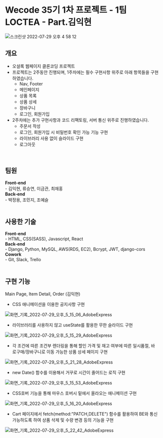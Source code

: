 <h1>Wecode 35기 1차 프로젝트 - 1팀 LOCTEA - Part.김익현</h1>

![스크린샷 2022-07-29 오후 4 58 12](https://user-images.githubusercontent.com/106301980/181713092-f83ac4cb-9098-484a-8afe-7141db81fce7.png)


<h2>개요</h2>
<ul>
  <li>오설록 웹페이지 클론코딩 프로젝트</li>
  <li>프로젝트는 2주동안 진행되며, 1주차에는 필수 구현사항 위주로 아래 항목들을 구현하였습니다.
    <ul>
      <li>Nav, Footer</li>
      <li>메인페이지</li>
      <li>상품 목록</li>
      <li>상품 상세</li>
      <li>장바구니</li>
      <li>로그인, 회원가입</li>
    </ul>
  </li>
  <li>2주차에는 추가 구현사항과 코드 리팩토링, 서버 통신 위주로 진행하였습니다.
    <ul>
      <li>주문서 작성</li>
      <li>로그인, 회원가입 시 비밀번호 확인 가능 기능 구현</li>
      <li>라이브러리 사용 없이 슬라이드 구현</li>
      <li>로그아웃</li>
    </ul>
  </li>
</ul><br>

<h2>팀원</h2>
<strong>Front-end</strong><br>
- 김익현, 류승연, 이금관, 최재홍<br>
<strong>Back-end</strong><br>
- 박정용, 조민지, 조예슬<br><br>

<h2>사용한 기술</h2>
<strong>Front-end</strong><br>
- HTML, CSS(SASS), Javascript, React<br>
<strong>Back-end</strong><br>
- Django, Python, MySQL, AWS(RDS, EC2), Bcrypt, JWT, django-cors<br>
<strong>Cowork</strong><br>
- Git, Slack, Trello<br><br>

<h2>구현 기능</h2>

  Main Page, Item Detail, Order (김익현)
   - CSS 애니메이션을 이용한 공지사항 구현
   
   ![화면_기록_2022-07-29_오후_5_15_06_AdobeExpress](https://user-images.githubusercontent.com/101634412/182009945-b55aa15f-9bbe-4432-86ff-0fa5b67106f3.gif)
  
   - 라이브러리를 사용하지 않고 useState를 활용한 무한 슬라이드 구현
   
   ![화면_기록_2022-07-29_오후_5_15_29_AdobeExpress](https://user-images.githubusercontent.com/101634412/182010040-82f5be1c-2b6d-4d5a-9467-b11723faeb17.gif)

   - 각 조건에 따른 조건부 렌더링을 통해 할인 가격 및 재고 여부에 따른 일시품절, 바로구매/장바구니로 이동 가능한 상품 상세 페이지 구현
   
   ![화면_기록_2022-07-29_오후_5_21_28_AdobeExpress](https://user-images.githubusercontent.com/101634412/182010292-cf899f4b-8102-444d-9f01-373a9e92f8c2.gif)

   - new Date() 함수를 이용해서 거꾸로 시간이 줄어드는 로직 구현
   
   ![화면_기록_2022-07-29_오후_5_15_53_AdobeExpress](https://user-images.githubusercontent.com/101634412/182010079-8341033b-9c1d-4d5a-910f-588322125911.gif)
 
   - CSS호버 기능을 통해 마우스 호버시 밑에서 올라오는 애니메이션 구현
   
   ![화면_기록_2022-07-29_오후_5_16_20_AdobeExpress](https://user-images.githubusercontent.com/101634412/182010261-293404b8-1747-43a8-ae57-b12959eb9bb8.gif)
   
   - Cart 페이지에서 fetch(method:"PATCH,DELETE") 함수를 활용하여 BE와 통신 가능하도록 하여 상품 삭제 및 수량 변경 등의 기능을 구현 
   
   ![화면_기록_2022-07-29_오후_5_22_42_AdobeExpress](https://user-images.githubusercontent.com/101634412/182010282-572c0ee1-5777-49cb-a585-4ada7f9a1ef3.gif)

     
